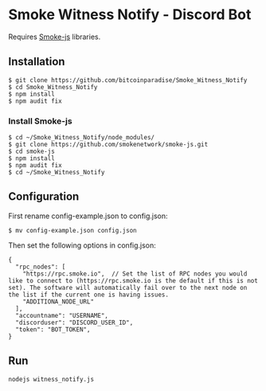 # Smoke Witness Notify - Discord Bot

Requires [Smoke-js](https://github.com/smokenetwork/) libraries.

## Installation

```
$ git clone https://github.com/bitcoinparadise/Smoke_Witness_Notify
$ cd Smoke_Witness_Notify
$ npm install 
$ npm audit fix
```

### Install Smoke-js

```
$ cd ~/Smoke_Witness_Notify/node_modules/
$ git clone https://github.com/smokenetwork/smoke-js.git
$ cd smoke-js
$ npm install
$ npm audit fix
$ cd ~/Smoke_Witness_Notify
```

## Configuration
First rename config-example.json to config.json:

```
$ mv config-example.json config.json
```

Then set the following options in config.json:
```
{
  "rpc_nodes": [
    "https://rpc.smoke.io",  // Set the list of RPC nodes you would like to connect to (https://rpc.smoke.io is the default if this is not set). The software will automatically fail over to the next node on the list if the current one is having issues.
    "ADDITIONA_NODE_URL"
  ],
  "accountname": "USERNAME",
  "discorduser": "DISCORD_USER_ID",
  "token": "BOT_TOKEN",
}
```

## Run

```
nodejs witness_notify.js
```

